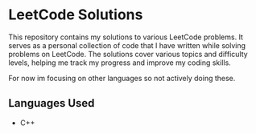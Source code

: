 # LeetCode Solutions

This repository contains my solutions to various LeetCode problems. It serves as a personal collection of code that I have written while solving problems on LeetCode. The solutions cover various topics and difficulty levels, helping me track my progress and improve my coding skills. 
<p>For now im focusing on other languages so not actively doing these.</p>

## Languages Used

- C++
